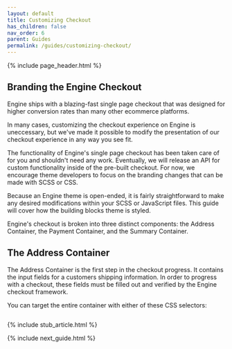 ```yaml
---
layout: default
title: Customizing Checkout
has_children: false
nav_order: 6
parent: Guides
permalink: /guides/customizing-checkout/
---
```


{% include page_header.html %}

## Branding the Engine Checkout

Engine ships with a blazing-fast single page checkout that was designed for
higher conversion rates than many other ecommerce platforms.

In many cases, customizing the checkout experience on Engine is uneccessary,
but we've made it possible to modify the presentation of our checkout experience
in any way you see fit.

The functionality of Engine's single page checkout has been taken care of for
you and shouldn't need any work. Eventually, we will release an API for custom
functionality inside of the pre-built checkout. For now, we encourage theme
developers to focus on the branding changes that can be made with SCSS or CSS.

Because an Engine theme is open-ended, it is fairly straightforward to make any
desired modifications within your SCSS or JavaScript files. This guide will
cover how the building blocks theme is styled.

Engine's checkout is broken into three distinct components: the Address
Container, the Payment Container, and the Summary Container.

## The Address Container

The Address Container is the first step in the checkout progress. It contains
the input fields for a customers shipping information. In order to progress with
a checkout, these fields must be filled out and verified by the Engine checkout
framework.

You can target the entire container with either of these CSS selectors:

```css

```

{% include stub_article.html %}

{% include next_guide.html %}
